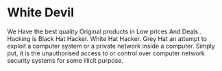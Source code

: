 # White Devil
We Have the best quality Original products in Low prices And Deals..
Hacking is
Black Hat Hacker.
White Hat Hacker.
Grey Hat 
an attempt to exploit a computer system or a private network inside a computer. Simply put, it is the unauthorised access to or control over computer network security systems for some illicit purpose.
